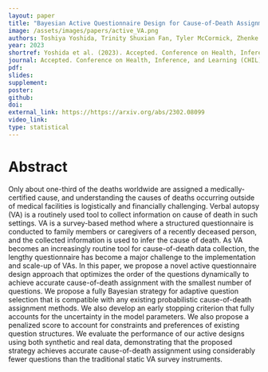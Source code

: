 ```yaml
---
layout: paper
title: "Bayesian Active Questionnaire Design for Cause-of-Death Assignment Using Verbal Autopsies"
image: /assets/images/papers/active_VA.png
authors: Toshiya Yoshida, Trinity Shuxian Fan, Tyler McCormick, Zhenke Wu, Zehang Richard Li
year: 2023
shortref: Yoshida et al. (2023). Accepted. Conference on Health, Inference, and Learning (CHIL)
journal: Accepted. Conference on Health, Inference, and Learning (CHIL)
pdf: 
slides: 
supplement:
poster: 
github: 
doi: 
external_link: https://https://arxiv.org/abs/2302.08099
video_link: 
type: statistical
---
```



# Abstract

Only about one-third of the deaths worldwide are assigned a medically-certified cause, and understanding the causes of deaths occurring outside of medical facilities is logistically and financially challenging. Verbal autopsy (VA) is a routinely used tool to collect information on cause of death in such settings. VA is a survey-based method where a structured questionnaire is conducted to family members or caregivers of a recently deceased person, and the collected information is used to infer the cause of death. As VA becomes an increasingly routine tool for cause-of-death data collection, the lengthy questionnaire has become a major challenge to the implementation and scale-up of VAs. In this paper, we propose a novel active questionnaire design approach that optimizes the order of the questions dynamically to achieve accurate cause-of-death assignment with the smallest number of questions. We propose a fully Bayesian strategy for adaptive question selection that is compatible with any existing probabilistic cause-of-death assignment methods. We also develop an early stopping criterion that fully accounts for the uncertainty in the model parameters. We also propose a penalized score to account for constraints and preferences of existing question structures. We evaluate the performance of our active designs using both synthetic and real data, demonstrating that the proposed strategy achieves accurate cause-of-death assignment using considerably fewer questions than the traditional static VA survey instruments.